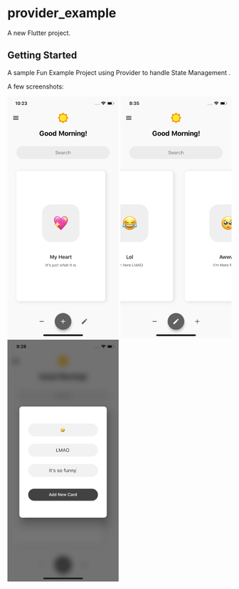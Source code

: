 # provider_example

A new Flutter project.

## Getting Started

A sample Fun Example Project using Provider to handle State Management .

A few screenshots:

<p float="left">
  <img src="https://raw.githubusercontent.com/Zfinix/EmojiCard/master/screenshot/shot1.png" width="250" />
  <img src="https://raw.githubusercontent.com/Zfinix/EmojiCard/master/screenshot/shot2.png" width="250" />
  <img src="https://raw.githubusercontent.com/Zfinix/EmojiCard/master/screenshot/shot3.png" width="250" />
</p>
<!-- <p float="left">
  <img src="https://raw.githubusercontent.com/Zfinix/EmojiCard/master/screenshot/shot3.png" width="250" />
  <img src="https://raw.githubusercontent.com/Zfinix/EmojiCard/master/screenshot/shot4.png" width="250" />
  <img src="https://raw.githubusercontent.com/Zfinix/EmojiCard/master/screenshot/shot5.png" width="250" />
</p> -->
